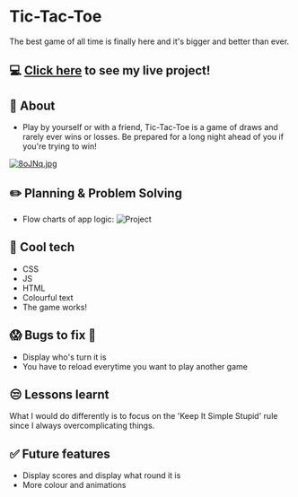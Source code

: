 # Tic-Tac-Toe
The best game of all time is finally here and it's bigger and better than ever.
## :computer: [Click here](https://ryanrgdavis.github.io/tic-tac-toe/) to see my live project!
## :page_facing_up: About
- Play by yourself or with a friend, Tic-Tac-Toe is a game of draws and rarely ever wins or losses. Be prepared for a long night ahead of you if you're trying to win!

[![8oJNq.jpg](https://imgtr.ee/images/2023/04/24/8oJNq.jpg)](https://imgtr.ee/i/8oJNq)

## :pencil2: Planning & Problem Solving
- Flow charts of app logic:
![Project](https://imgtr.ee/images/2023/04/24/8oafs.jpg)

## :rocket: Cool tech
- CSS
- JS
- HTML
- Colourful text
- The game works!

## :scream: Bugs to fix :poop:
- Display who's turn it is
- You have to reload everytime you want to play another game

## :unamused: Lessons learnt
What I would do differently is to focus on the 'Keep It Simple Stupid' rule since I always overcomplicating things.

## :white_check_mark: Future features
- Display scores and display what round it is
- More colour and animations